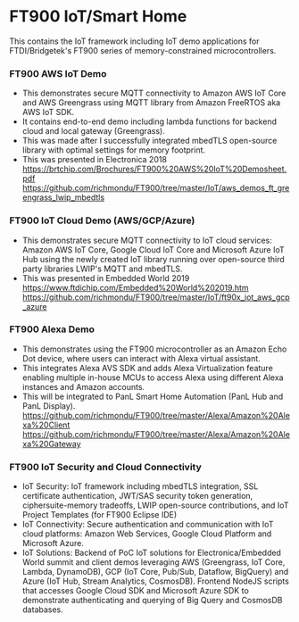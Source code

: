 # FT900 IoT/Smart Home

This contains the IoT framework including IoT demo applications for FTDI/Bridgetek's FT900 series of memory-constrained microcontrollers.


### FT900 AWS IoT Demo
- This demonstrates secure MQTT connectivity to Amazon AWS IoT Core and AWS Greengrass using MQTT library from Amazon FreeRTOS aka AWS IoT SDK.
- It contains end-to-end demo including lambda functions for backend cloud and local gateway (Greengrass). 
- This was made after I successfully integrated mbedTLS open-source library with optimal settings for memory footprint.
- This was presented in Electronica 2018 https://brtchip.com/Brochures/FT900%20AWS%20IoT%20Demosheet.pdf
  https://github.com/richmondu/FT900/tree/master/IoT/aws_demos_ft_greengrass_lwip_mbedtls


### FT900 IoT Cloud Demo (AWS/GCP/Azure)
- This demonstrates secure MQTT connectivity to IoT cloud services: Amazon AWS IoT Core, Google Cloud IoT Core and Microsoft Azure IoT Hub using the newly created IoT library running over open-source third party libraries LWIP's MQTT and mbedTLS.
- This was presented in Embedded World 2019 https://www.ftdichip.com/Embedded%20World%202019.htm
  https://github.com/richmondu/FT900/tree/master/IoT/ft90x_iot_aws_gcp_azure


### FT900 Alexa Demo
- This demonstrates using the FT900 microcontroller as an Amazon Echo Dot device, where users can interact with Alexa virtual assistant.
- This integrates Alexa AVS SDK and adds Alexa Virtualization feature enabling multiple in-house MCUs to access Alexa using different Alexa instances and Amazon accounts.
- This will be integrated to PanL Smart Home Automation (PanL Hub and PanL Display).
  https://github.com/richmondu/FT900/tree/master/Alexa/Amazon%20Alexa%20Client
  https://github.com/richmondu/FT900/tree/master/Alexa/Amazon%20Alexa%20Gateway


### FT900 IoT Security and Cloud Connectivity
- IoT Security: IoT framework including mbedTLS integration, SSL certificate authentication, JWT/SAS security token generation, ciphersuite-memory tradeoffs, LWIP open-source contributions, and IoT Project Templates (for FT900 Eclipse IDE)
- IoT Connectivity: Secure authentication and communication with IoT cloud platforms: Amazon Web Services, Google Cloud Platform and Microsoft Azure.
- IoT Solutions: Backend of PoC IoT solutions for Electronica/Embedded World summit and client demos leveraging AWS (Greengrass, IoT Core, Lambda, DynamoDB), GCP (IoT Core, Pub/Sub, Dataflow, BigQuery) and Azure (IoT Hub, Stream Analytics, CosmosDB). Frontend NodeJS scripts that accesses Google Cloud SDK and Microsoft Azure SDK to demonstrate authenticating and querying of Big Query and CosmosDB databases.  

